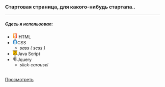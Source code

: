 ### Стартовая страница, для какого-нибудь стартапа..
___

##### _Cдесь я использовал:_

* ![](images/for_readmi/html5.png) HTML
* ![](images/for_readmi/css.png)CSS
  * _sass ( scss )_
* ![](images/for_readmi/java-script.png)Java Script
* ![](images/for_readmi/jquery.png)Jquery
  * _slick-carousel_
  <br>
[Просмотреть](https://rizvandev.github.io/AXIT/)
